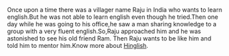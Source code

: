 Once upon a time there was a villager name Raju in India who wants to learn english.But he was not able to learn english even though he tried.Then one day while he was going to his office,he saw a man sharing knowledge to a group with a very fluent english.So,Raju approached him and he was astonished to see his old friend Ram.
Then Raju wants to be like him and told him to mentor him.Know more about [Hinglish](https://en.wikipedia.org/wiki/Hinglish).